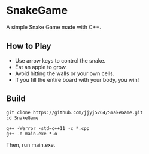 # SnakeGame
A simple Snake Game made with C++.

How to Play
-
* Use arrow keys to control the snake.
* Eat an apple to grow.
* Avoid hitting the walls or your own cells.
* If you fill the entire board with your body, you win!

Build
-
```
git clone https://github.com/jjyj5264/SnakeGame.git
cd SnakeGame

g++ -Werror -std=c++11 -c *.cpp
g++ -o main.exe *.o
```
Then, run main.exe.
